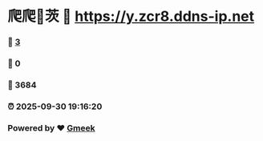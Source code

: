 # 爬爬🔭茨 :link: https://y.zcr8.ddns-ip.net 
### :page_facing_up: [3](https://y.zcr8.ddns-ip.net/tag.html) 
### :speech_balloon: 0 
### :hibiscus: 3684 
### :alarm_clock: 2025-09-30 19:16:20 
### Powered by :heart: [Gmeek](https://github.com/Meekdai/Gmeek)
